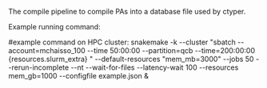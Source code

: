 The compile pipeline to compile PAs into a database file used by ctyper. 

Example running command:

#example command on HPC cluster: snakemake -k --cluster "sbatch --account=mchaisso_100 --time 50:00:00 --partition=qcb --time=200:00:00 {resources.slurm_extra}  " --default-resources "mem_mb=3000"  --jobs 50 --rerun-incomplete  --nt --wait-for-files  --latency-wait 100 --resources  mem_gb=1000 --configfile example.json &

